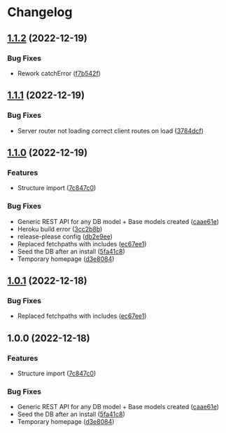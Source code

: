 # Changelog

## [1.1.2](https://github.com/Zenoo/fullstack-typescript-monorepo/compare/fullstack-typescript-monorepo-v1.1.1...fullstack-typescript-monorepo-v1.1.2) (2022-12-19)


### Bug Fixes

* Rework catchError ([f7b542f](https://github.com/Zenoo/fullstack-typescript-monorepo/commit/f7b542f568b118b8fa3578582f72d6fa174e5061))

## [1.1.1](https://github.com/Zenoo/fullstack-typescript-monorepo/compare/fullstack-typescript-monorepo-v1.1.0...fullstack-typescript-monorepo-v1.1.1) (2022-12-19)


### Bug Fixes

* Server router not loading correct client routes on load ([3784dcf](https://github.com/Zenoo/fullstack-typescript-monorepo/commit/3784dcff5273853834594e709f3a458404f19c12))

## [1.1.0](https://github.com/Zenoo/fullstack-typescript-monorepo/compare/fullstack-typescript-monorepo-v1.0.1...fullstack-typescript-monorepo-v1.1.0) (2022-12-19)


### Features

* Structure import ([7c847c0](https://github.com/Zenoo/fullstack-typescript-monorepo/commit/7c847c0c1a0d4600e5be421c6622c4affb4898db))


### Bug Fixes

* Generic REST API for any DB model + Base models created ([caae61e](https://github.com/Zenoo/fullstack-typescript-monorepo/commit/caae61e81c76a9fd7e0bf24c31bf6a82dce2ebd7))
* Heroku build error ([3cc2b8b](https://github.com/Zenoo/fullstack-typescript-monorepo/commit/3cc2b8bb50a7e7518c159b3956a64ab4aa2b8d8a))
* release-please config ([db2e9ee](https://github.com/Zenoo/fullstack-typescript-monorepo/commit/db2e9eed52975430f5d6064bf33a168930b2164c))
* Replaced fetchpaths with includes ([ec67ee1](https://github.com/Zenoo/fullstack-typescript-monorepo/commit/ec67ee1ebf67ed929b57cf84cc997bf1e71ee38b))
* Seed the DB after an install ([5fa41c8](https://github.com/Zenoo/fullstack-typescript-monorepo/commit/5fa41c872c3cd384062b6dbe7e09057d9b41c895))
* Temporary homepage ([d3e8084](https://github.com/Zenoo/fullstack-typescript-monorepo/commit/d3e808460d666e1c8254d3c8c16760c71582044b))

## [1.0.1](https://github.com/Zenoo/fullstack-typescript-monorepo/compare/v1.0.0...v1.0.1) (2022-12-18)


### Bug Fixes

* Replaced fetchpaths with includes ([ec67ee1](https://github.com/Zenoo/fullstack-typescript-monorepo/commit/ec67ee1ebf67ed929b57cf84cc997bf1e71ee38b))

## 1.0.0 (2022-12-18)


### Features

* Structure import ([7c847c0](https://github.com/Zenoo/fullstack-typescript-monorepo/commit/7c847c0c1a0d4600e5be421c6622c4affb4898db))


### Bug Fixes

* Generic REST API for any DB model + Base models created ([caae61e](https://github.com/Zenoo/fullstack-typescript-monorepo/commit/caae61e81c76a9fd7e0bf24c31bf6a82dce2ebd7))
* Seed the DB after an install ([5fa41c8](https://github.com/Zenoo/fullstack-typescript-monorepo/commit/5fa41c872c3cd384062b6dbe7e09057d9b41c895))
* Temporary homepage ([d3e8084](https://github.com/Zenoo/fullstack-typescript-monorepo/commit/d3e808460d666e1c8254d3c8c16760c71582044b))
